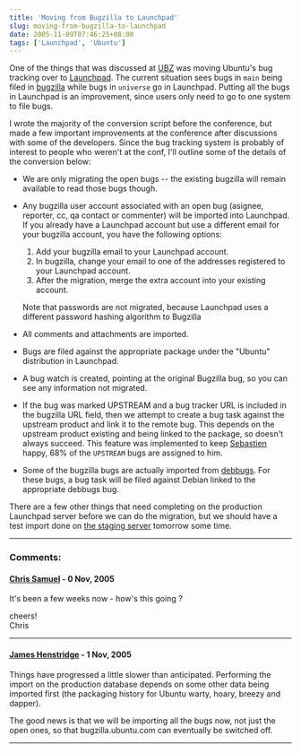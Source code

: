```yaml
---
title: 'Moving from Bugzilla to Launchpad'
slug: moving-from-bugzilla-to-launchpad
date: 2005-11-09T07:46:25+08:00
tags: ['Launchpad', 'Ubuntu']
---
```


One of the things that was discussed at
[UBZ](http://wiki.ubuntu.com/UbuntuBelowZero) was moving Ubuntu\'s bug
tracking over to [Launchpad](https://launchpad.net/). The current
situation sees bugs in `main` being filed in
[bugzilla](https://bugzilla.ubuntu.com/) while bugs in `universe` go in
Launchpad. Putting all the bugs in Launchpad is an improvement, since
users only need to go to one system to file bugs.

I wrote the majority of the conversion script before the conference, but
made a few important improvements at the conference after discussions
with some of the developers. Since the bug tracking system is probably
of interest to people who weren\'t at the conf, I\'ll outline some of
the details of the conversion below:

-   We are only migrating the open bugs \-- the existing bugzilla will
    remain available to read those bugs though.

-   Any bugzilla user account associated with an open bug (asignee,
    reporter, cc, qa contact or commenter) will be imported into
    Launchpad. If you already have a Launchpad account but use a
    different email for your bugzilla account, you have the following
    options:

    1.  Add your bugzilla email to your Launchpad account.
    2.  In bugzilla, change your email to one of the addresses
        registered to your Launchpad account.
    3.  After the migration, merge the extra account into your existing
        account.

    Note that passwords are not migrated, because Launchpad uses a
    different password hashing algorithm to Bugzilla

-   All comments and attachments are imported.

-   Bugs are filed against the appropriate package under the \"Ubuntu\"
    distribution in Launchpad.

-   A bug watch is created, pointing at the original Bugzilla bug, so
    you can see any information not migrated.

-   If the bug was marked UPSTREAM and a bug tracker URL is included in
    the bugzilla URL field, then we attempt to create a bug task against
    the upstream product and link it to the remote bug. This depends on
    the upstream product existing and being linked to the package, so
    doesn\'t always succeed. This feature was implemented to keep
    [Sebastien](http://www.advogato.org/person/seb128/) happy, 68% of
    the `UPSTREAM` bugs are assigned to him.

-   Some of the bugzilla bugs are actually imported from
    [debbugs](http://bugs.debian.org/). For these bugs, a bug task will
    be filed against Debian linked to the appropriate debbugs bug.

There are a few other things that need completing on the production
Launchpad server before we can do the migration, but we should have a
test import done on [the staging server](https://staging.launchpad.net/)
tomorrow some time.

---
### Comments:
#### [Chris Samuel](http://www.csamuel.org/) - <time datetime="2005-11-27 21:01:59">0 Nov, 2005</time>

It\'s been a few weeks now - how\'s this going ?

cheers!\
Chris

---
#### [James Henstridge](http://blogs.gnome.org/jamesh) - <time datetime="2005-11-28 18:43:52">1 Nov, 2005</time>

Things have progressed a little slower than anticipated. Performing the
import on the production database depends on some other data being
imported first (the packaging history for Ubuntu warty, hoary, breezy
and dapper).

The good news is that we will be importing all the bugs now, not just
the open ones, so that bugzilla.ubuntu.com can eventually be switched
off.

---
